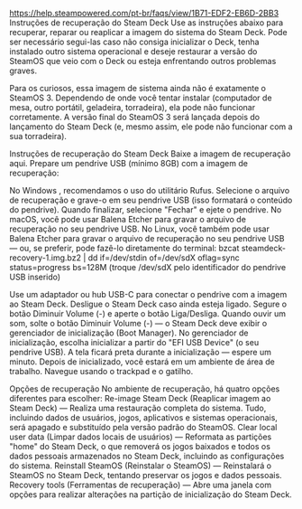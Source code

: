 https://help.steampowered.com/pt-br/faqs/view/1B71-EDF2-EB6D-2BB3
Instruções de recuperação do Steam Deck
Use as instruções abaixo para recuperar, reparar ou reaplicar a imagem do sistema do Steam Deck. Pode ser necessário segui-las caso não consiga inicializar o Deck, tenha instalado outro sistema operacional e deseje restaurar a versão do SteamOS que veio com o Deck ou esteja enfrentando outros problemas graves.

Para os curiosos, essa imagem de sistema ainda não é exatamente o SteamOS 3. Dependendo de onde você tentar instalar (computador de mesa, outro portátil, geladeira, torradeira), ela pode não funcionar corretamente. A versão final do SteamOS 3 será lançada depois do lançamento do Steam Deck (e, mesmo assim, ele pode não funcionar com a sua torradeira).


Instruções de recuperação do Steam Deck
Baixe a imagem de recuperação aqui.
Prepare um pendrive USB (mínimo 8GB) com a imagem de recuperação:

No Windows , recomendamos o uso do utilitário Rufus. Selecione o arquivo de recuperação e grave-o em seu pendrive USB (isso formatará o conteúdo do pendrive). Quando finalizar, selecione "Fechar" e ejete o pendrive.
No macOS, você pode usar Balena Etcher para gravar o arquivo de recuperação no seu pendrive USB.
No Linux, você também pode usar Balena Etcher para gravar o arquivo de recuperação no seu pendrive USB — ou, se preferir, pode fazê-lo diretamente do terminal:
bzcat steamdeck-recovery-1.img.bz2 | dd if=/dev/stdin of=/dev/sdX oflag=sync status=progress bs=128M
(troque /dev/sdX pelo identificador do pendrive USB inserido)

Use um adaptador ou hub USB-C para conectar o pendrive com a imagem ao Steam Deck.
Desligue o Steam Deck caso ainda esteja ligado. Segure o botão Diminuir Volume (-) e aperte o botão Liga/Desliga. Quando ouvir um som, solte o botão Diminuir Volume (-) — o Steam Deck deve exibir o gerenciador de inicialização (Boot Manager).
No gerenciador de inicialização, escolha inicializar a partir do "EFI USB Device" (o seu pendrive USB).
A tela ficará preta durante a inicialização — espere um minuto.
Depois de inicializado, você estará em um ambiente de área de trabalho. Navegue usando o trackpad e o gatilho.

Opções de recuperação
No ambiente de recuperação, há quatro opções diferentes para escolher:
Re-image Steam Deck (Reaplicar imagem ao Steam Deck) — Realiza uma restauração completa do sistema. Tudo, incluindo dados de usuários, jogos, aplicativos e sistemas operacionais, será apagado e substituído pela versão padrão do SteamOS.
Clear local user data (Limpar dados locais de usuários) — Reformata as partições "home" do Steam Deck, o que removerá os jogos baixados e todos os dados pessoais armazenados no Steam Deck, incluindo as configurações do sistema.
Reinstall SteamOS (Reinstalar o SteamOS) — Reinstalará o SteamOS no Steam Deck, tentando preservar os jogos e dados pessoais.
Recovery tools (Ferramentas de recuperação) — Abre uma janela com opções para realizar alterações na partição de inicialização do Steam Deck.